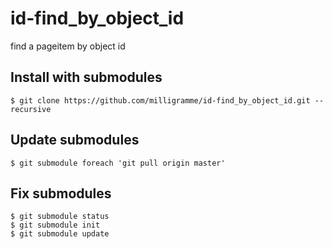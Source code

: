 # id-find_by_object_id
find a pageitem by object id


## Install with submodules

    $ git clone https://github.com/milligramme/id-find_by_object_id.git --recursive


## Update submodules

    $ git submodule foreach 'git pull origin master'


## Fix submodules

    $ git submodule status
    $ git submodule init
    $ git submodule update
    